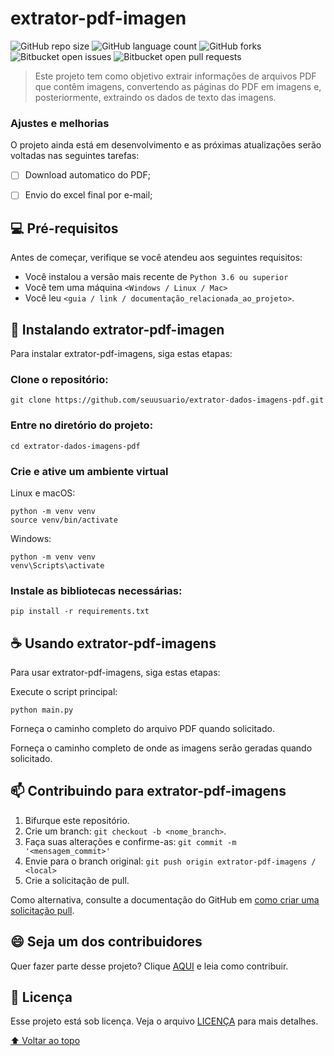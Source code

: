 # extrator-pdf-imagen

![GitHub repo size](https://img.shields.io/github/repo-size/brunopascoal/extrator-pdf-imagens?style=for-the-badge)
![GitHub language count](https://img.shields.io/github/languages/top/brunopascoal/extrator-pdf-imagens?style=for-the-badge)
![GitHub forks](https://img.shields.io/github/forks/brunopascoal/extrator-pdf-imagens?style=for-the-badge)
![Bitbucket open issues](https://img.shields.io/bitbucket/issues/brunopascoal/extrator-pdf-imagens?style=for-the-badge)
![Bitbucket open pull requests](https://img.shields.io/bitbucket/pr-raw/brunopascoal/extrator-pdf-imagens?style=for-the-badge)


> Este projeto tem como objetivo extrair informações de arquivos PDF que contêm imagens, convertendo as páginas do PDF em imagens e, posteriormente, extraindo os dados de texto das imagens.

### Ajustes e melhorias

O projeto ainda está em desenvolvimento e as próximas atualizações serão voltadas nas seguintes tarefas:

- [ ] Download automatico do PDF;
- [ ] Envio do excel final por e-mail;


## 💻 Pré-requisitos

Antes de começar, verifique se você atendeu aos seguintes requisitos:
<!---Estes são apenas requisitos de exemplo. Adicionar, duplicar ou remover conforme necessário--->
* Você instalou a versão mais recente de `Python 3.6 ou superior`
* Você tem uma máquina `<Windows / Linux / Mac>`
* Você leu `<guia / link / documentação_relacionada_ao_projeto>`.

## 🚀 Instalando extrator-pdf-imagen

Para instalar extrator-pdf-imagens, siga estas etapas:

### Clone o repositório:
```
git clone https://github.com/seuusuario/extrator-dados-imagens-pdf.git
```

### Entre no diretório do projeto:
```
cd extrator-dados-imagens-pdf
```

### Crie e ative um ambiente virtual

Linux e macOS:
```
python -m venv venv
source venv/bin/activate
```

Windows:
```
python -m venv venv
venv\Scripts\activate
```
### Instale as bibliotecas necessárias:

```
pip install -r requirements.txt
```
## ☕ Usando extrator-pdf-imagens

Para usar extrator-pdf-imagens, siga estas etapas:

Execute o script principal:

```
python main.py
```

Forneça o caminho completo do arquivo PDF quando solicitado.

Forneça o caminho completo de onde as imagens serão geradas quando solicitado.

## 📫 Contribuindo para extrator-pdf-imagens

1. Bifurque este repositório.
2. Crie um branch: `git checkout -b <nome_branch>`.
3. Faça suas alterações e confirme-as: `git commit -m '<mensagem_commit>'`
4. Envie para o branch original: `git push origin extrator-pdf-imagens / <local>`
5. Crie a solicitação de pull.

Como alternativa, consulte a documentação do GitHub em [como criar uma solicitação pull](https://help.github.com/en/github/collaborating-with-issues-and-pull-requests/creating-a-pull-request).


## 😄 Seja um dos contribuidores<br>

Quer fazer parte desse projeto? Clique [AQUI](CONTRIBUTING.md) e leia como contribuir.

## 📝 Licença

Esse projeto está sob licença. Veja o arquivo [LICENÇA](LICENSE.md) para mais detalhes.

[⬆ Voltar ao topo](#nome-do-projeto)<br>
